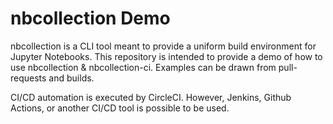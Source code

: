 # nbcollection Demo

nbcollection is a CLI tool meant to provide a uniform build environment for Jupyter Notebooks. This repository is intended
to provide a demo of how to use nbcollection & nbcollection-ci. Examples can be drawn from pull-requests and builds.

CI/CD automation is executed by CircleCI. However, Jenkins, Github Actions, or another CI/CD tool is possible to be used.

